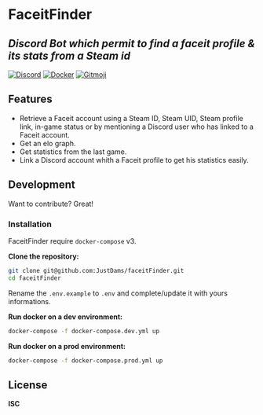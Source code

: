 # FaceitFinder
## _Discord Bot which permit to find a faceit profile & its stats from a Steam id_
 [![Discord](https://badgen.net/badge/icon/discord?icon=discord&label)](https://discord.com/) [![Docker](https://badgen.net/badge/icon/docker?icon=docker&label)](https://docker.com/) [![Gitmoji](https://img.shields.io/badge/gitmoji-%20😜%20😍-FFDD67.svg)](https://gitmoji.dev/) 
 
## Features

- Retrieve a Faceit account using a Steam ID, Steam UID, Steam profile link, in-game status or by mentioning  a Discord user who has linked to a Faceit account.
- Get an elo graph.
- Get statistics from the last game.
- Link a Discord account whith a Faceit profile to get his statistics easily.

## Development

Want to contribute? Great!

### Installation

FaceitFinder require `docker-compose` v3. 

**Clone the repository:**

```sh
git clone git@github.com:JustDams/faceitFinder.git
cd faceitFinder
```

Rename the `.env.example` to `.env` and complete/update it with yours informations.

**Run docker on a dev environment:**

```sh
docker-compose -f docker-compose.dev.yml up
```

**Run docker on a prod environment:**

```sh
docker-compose -f docker-compose.prod.yml up
```

## License

**ISC**
